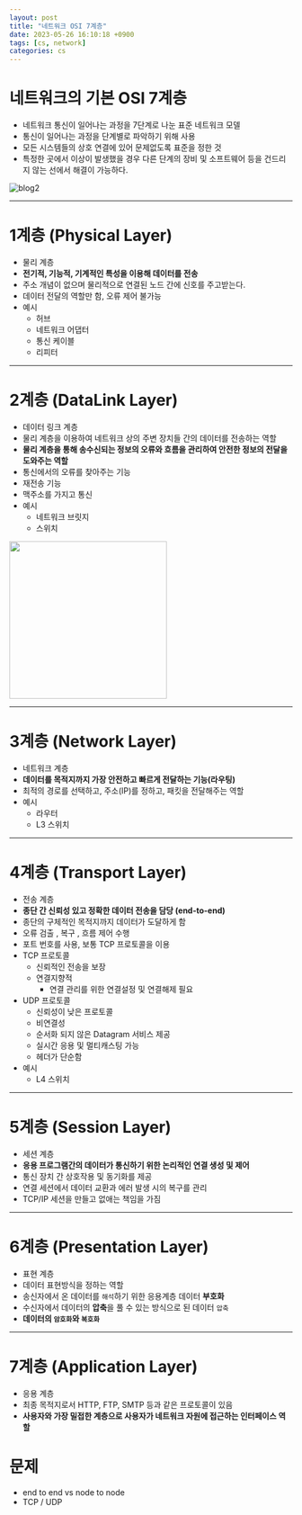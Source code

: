 ```yaml
---
layout: post
title: "네트워크 OSI 7계층"
date: 2023-05-26 16:10:18 +0900
tags: [cs, network]
categories: cs
---
```


# 네트워크의 기본 OSI 7계층 

- 네트워크 통신이 일어나는 과정을 7단계로 나눈 표준 네트워크 모델 
- 통신이 일어나는 과정을 단계별로 파악하기 위해 사용 
- 모든 시스템들의 상호 연결에 있어 문제없도록 표준을 정한 것 
- 특정한 곳에서 이상이 발생했을 경우 다른 단계의 장비 및 소프트웨어 등을 건드리지 않는 선에서 해결이 가능하다.

<img
    src = "https://velog.velcdn.com/images%2Fcgotjh%2Fpost%2F52907c8c-c149-4943-ad21-3996f44f912f%2F995EFF355B74179035.jpg"
    alt = 'blog2'/>

---

# 1계층 (Physical Layer)

- 물리 계층
- **전기적, 기능적, 기계적인 특성을 이용해 데이터를 전송** 
- 주소 개념이 없으며 물리적으로 연결된 노드 간에 신호를 주고받는다.
- 데이터 전달의 역할만 함, 오류 제어 불가능 
- 예시
    - 허브
    - 네트워크 어댑터
    - 통신 케이블
    - 리피터 

<div>
</div>

---

# 2계층 (DataLink Layer)

- 데이터 링크 계층
- 물리 계층을 이용하여 네트워크 상의 주변 장치들 간의 데이터를 전송하는 역할 
- **물리 계층을 통해 송수신되는 정보의 오류와 흐름을 관리하여 안전한 정보의 전달을 도와주는 역할**
- 통신에서의 오류를 찾아주는 기능
- 재전송 기능 
- 맥주소를 가지고 통신 
- 예시
    - 네트워크 브릿지 
    - 스위치
<div>
    <img 
        src = 'https://cdn.011st.com/11dims/resize/600x600/quality/75/11src/product/4084885664/B.jpg?430000000'
        style = 'width: 280px'/>
</div>

---


# 3계층 (Network Layer)

- 네트워크 계층
- **데이터를 목적지까지 가장 안전하고 빠르게 전달하는 기능(라우팅)**
- 최적의 경로를 선택하고, 주소(IP)를 정하고, 패킷을 전달해주는 역할 
- 예시
    - 라우터
    - L3 스위치


---


# 4계층 (Transport Layer)

- 전송 계층
- **종단 간 신뢰성 있고 정확한 데이터 전송을 담당 (end-to-end)**
- 종단의 구체적인 목적지까지 데이터가 도달하게 함
- 오류 검출 , 복구 , 흐름 제어 수행
- 포트 번호를 사용, 보통 TCP 프로토콜을 이용 
- TCP 프로토콜 
    - 신뢰적인 전송을 보장 
    - 연결지향적 
        - 연결 관리를 위한 연결설정 및 연결해제 필요
- UDP 프로토콜
    - 신뢰성이 낮은 프로토콜 
    - 비연결성
    - 순서화 되지 않은 Datagram 서비스 제공 
    - 실시간 응용 및 멀티캐스팅 가능 
    - 헤더가 단순함 
- 예시
    - L4 스위치

---


# 5계층 (Session Layer)

- 세션 계층
- **응용 프로그램간의 데이터가 통신하기 위한 논리적인 연결 생성 및 제어**
- 통신 장치 간 상호작용 및 동기화를 제공 
- 연결 세션에서 데이터 교환과 에러 발생 시의 복구를 관리 
- TCP/IP 세션을 만들고 없애는 책임을 가짐


---


# 6계층 (Presentation Layer)

- 표현 계층
- 데이터 표현방식을 정하는 역할
- 송신자에서 온 데이터를 `해석`하기 위한 응용계층 데이터 **부호화**
- 수신자에서 데이터의 **압축**을 풀 수 있는 방식으로 된 데이터 `압축`
- **데이터의 `암호화`와 `복호화`**

---


# 7계층 (Application Layer)

- 응용 계층
- 최종 목적지로서 HTTP, FTP, SMTP 등과 같은 프로토콜이 있음
- **사용자와 가장 밀접한 계층으로 사용자가 네트워크 자원에 접근하는 인터페이스 역할**

# 문제
- end to end vs node to node
- TCP / UDP